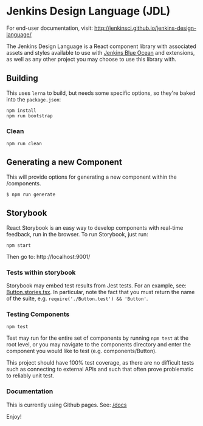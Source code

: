 # Jenkins Design Language (JDL)

For end-user documentation, visit: http://jenkinsci.github.io/jenkins-design-language/

The Jenkins Design Language is a React component library with associated assets and styles available to use with [Jenkins Blue Ocean](https://github.com/jenkinsci/blueocean-plugin) and extensions, as well as any other project you may choose to use this library with.

## Building

This uses `lerna` to build, but needs some specific options, so they're baked into the `package.json`:

```
npm install
npm run bootstrap
```

### Clean

```
npm run clean
```

## Generating a new Component

This will provide options for generating a new component within the /components.

```
$ npm run generate
```

## Storybook

React Storybook is an easy way to develop components with real-time feedback, run in the browser. To run Storybook, just run:

```
npm start
```

Then go to: http://localhost:9001/

### Tests within storybook

Storybook may embed test results from Jest tests. For an example, see: [Button.stories.tsx](./components/Button/Button.stories.tsx#L11). In particular, note the fact that you must return the name of the suite, e.g. `require('./Button.test') && 'Button'`.

### Testing Components

```
npm test
```

Test may run for the entire set of components by running `npm test` at the root level, or you may navigate to the components directory and enter the component you would like to test (e.g. components/Button).

This project should have 100% test coverage, as there are no difficult tests such as connecting to external APIs and such that often prove problematic to reliably unit test.

### Documentation

This is currently using Github pages. See: [/docs](./docs)

Enjoy!
